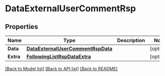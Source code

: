 # DataExternalUserCommentRsp

## Properties

Name | Type | Description | Notes
------------ | ------------- | ------------- | -------------
**Data** | [**DataExternalUserCommentRspData**](DataExternalUserCommentRsp_data.md) |  | [optional] 
**Extra** | [**FollowingListRspDataExtra**](FollowingListRsp_data_extra.md) |  | [optional] 

[[Back to Model list]](../README.md#documentation-for-models) [[Back to API list]](../README.md#documentation-for-api-endpoints) [[Back to README]](../README.md)


